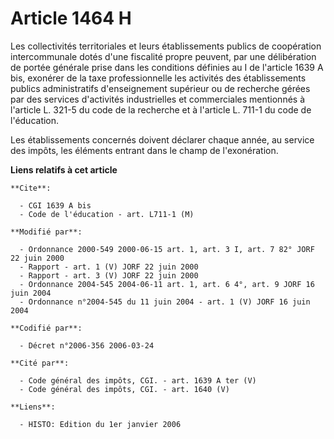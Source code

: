 # Article 1464 H

Les collectivités territoriales et leurs établissements publics de coopération intercommunale dotés d'une fiscalité propre
peuvent, par une délibération de portée générale prise dans les conditions définies au I de l'article 1639 A bis, exonérer de
la taxe professionnelle les activités des établissements publics administratifs d'enseignement supérieur ou de recherche
gérées par des services d'activités industrielles et commerciales mentionnés à l'article L. 321-5 du code de la recherche et
à l'article L. 711-1 du code de l'éducation.

Les établissements concernés doivent déclarer chaque année, au service des impôts, les éléments entrant dans le champ de
l'exonération.

**Liens relatifs à cet article**

	**Cite**:

	  - CGI 1639 A bis
	  - Code de l'éducation - art. L711-1 (M)

	**Modifié par**:

	  - Ordonnance 2000-549 2000-06-15 art. 1, art. 3 I, art. 7 82° JORF 22 juin 2000
	  - Rapport - art. 1 (V) JORF 22 juin 2000
	  - Rapport - art. 3 (V) JORF 22 juin 2000
	  - Ordonnance 2004-545 2004-06-11 art. 1, art. 6 4°, art. 9 JORF 16 juin 2004
	  - Ordonnance n°2004-545 du 11 juin 2004 - art. 1 (V) JORF 16 juin 2004

	**Codifié par**:

	  - Décret n°2006-356 2006-03-24

	**Cité par**:

	  - Code général des impôts, CGI. - art. 1639 A ter (V)
	  - Code général des impôts, CGI. - art. 1640 (V)

	**Liens**:

	  - HISTO: Edition du 1er janvier 2006
